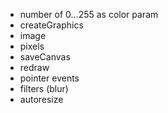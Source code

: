 - number of 0...255 as color param
- createGraphics
- image
- pixels
- saveCanvas
- redraw
- pointer events
- filters (blur)
- autoresize